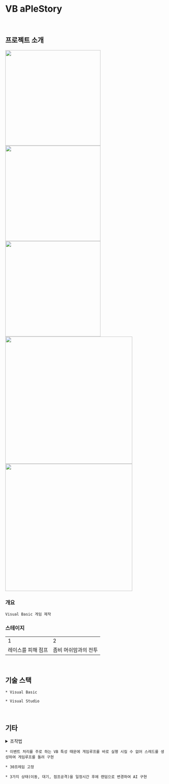 # VB aPleStory
<br>

## 프로젝트 소개
<div>
<img width="300" src="https://user-images.githubusercontent.com/71202869/201474952-8d4aa731-1685-4b59-8b86-add7c3f6b49a.png"/>
<img width="300" src="https://user-images.githubusercontent.com/71202869/201474400-2a27608f-1de9-408d-92e4-4c3937e746df.png"/>
<img width="300" src="https://user-images.githubusercontent.com/71202869/201475433-49cdca2e-1be8-425b-908d-d8bc3a9c5848.PNG"/>
</div>
<div>
<img width="400" src="https://user-images.githubusercontent.com/71202869/201475090-aac9877d-bc96-46a6-855c-1862a13ec720.png"/>
<img width="400" src="https://user-images.githubusercontent.com/71202869/201475169-0e38d9bf-1dd0-4116-b273-4806734d155c.png"/>
</div>

### 개요
```
Visual Basic 게임 제작
```

<h3>스테이지</h3>
<table>
<tr>
<td>1</td>
<td>2</td>
</tr>
<tr>
<td>레이스를 피해 점프</td>
<td>좀비 머쉬맘과의 전투</td>
</tr>
</table>
<br>

## 기술 스택
```
* Visual Basic

* Visual Studio
```

<br>

## 기타
<details>
  <summary>조작법</summary>
  <table>
    <tr>
      <td><b>방향키</b></td>
      <td><b>alt</b></td>
      <td><b>ctrl</b></td>
    </tr>
    <tr>
      <td>이동</td>
      <td>점프</td>
      <td>공격</td>
    </tr>
  </table>
</details>


```
* 이벤트 처리를 주로 하는 VB 특성 때문에 게임루프를 바로 실행 시킬 수 없어 스레드를 생성하여 게임루프를 돌려 구현

* 30프레임 고정

* 3가지 상태(이동, 대기, 점프공격)을 일정시간 후에 랜덤으로 변경하여 AI 구현
```

